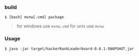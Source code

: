### build

```shell
$ [bash] mvnw[.cmd] package
```

> for windows use `mvnw.cmd` for unix use `mvnw`

### Usage

```shell
$ java -jar target/hackerRankLeaderboard-0.0.1-SNAPSHOT.jar
```
